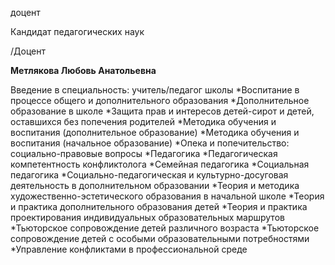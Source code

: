 доцент

Кандидат педагогических наук

/Доцент

**Метлякова Любовь Анатольевна**

Введение в специальность: учитель/педагог школы
	*Воспитание в процессе общего и дополнительного образования
	*Дополнительное образование в школе
	*Защита прав и интересов детей-сирот и детей, оставшихся без попечения родителей
	*Методика обучения и воспитания (дополнительное образование)
	*Методика обучения и воспитания (начальное образование)
	*Опека и попечительство: социально-правовые вопросы
	*Педагогика
	*Педагогическая компетентность конфликтолога
	*Семейная педагогика
	*Социальная педагогика
	*Социально-педагогическая и культурно-досуговая деятельность в дополнительном образовании
	*Теория и методика художественно-эстетического образования в начальной школе
	*Теория и практика дополнительного образования детей
	*Теория и практика проектирования индивидуальных образовательных маршрутов
	*Тьюторское сопровождение детей различного возраста
	*Тьюторское сопровождение детей с особыми образовательными потребностями
	*Управление конфликтами в профессиональной среде